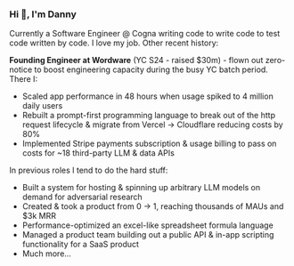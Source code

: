 ### Hi 👋, I'm Danny

Currently a Software Engineer @ Cogna writing code to write code to test code written by code. I love my job. Other recent history:

**Founding Engineer at Wordware** (YC S24 - raised $30m) - flown out zero-notice to boost engineering capacity during the busy YC batch period. There I:

- Scaled app performance in 48 hours when usage spiked to 4 million daily users
- Rebuilt a prompt-first programming language to break out of the http request lifecycle & migrate from Vercel -> Cloudflare reducing costs by 80%
- Implemented Stripe payments subscription & usage billing to pass on costs for ~18 third-party LLM & data APIs

In previous roles I tend to do the hard stuff:

- Built a system for hosting & spinning up arbitrary LLM models on demand for adversarial research
- Created & took a product from 0 -> 1, reaching thousands of MAUs and $3k MRR
- Performance-optimized an excel-like spreadsheet formula language
- Managed a product team building out a public API & in-app scripting functionality for a SaaS product
- Much more...
